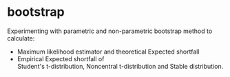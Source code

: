 # bootstrap
Experimenting with parametric and non-parametric bootstrap method to calculate: 
- Maximum likelihood estimator and theoretical Expected shortfall
- Empirical Expected shortfall of <br>
Student's t-distribution, Noncentral t-distribution and Stable distribution. 
